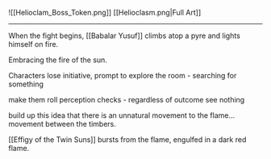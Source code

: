 ![[Helioclam_Boss_Token.png]]
[[Helioclasm.png|Full Art]]

---
When the fight begins, [[Babalar Yusuf]] climbs atop a pyre and lights himself on fire.

Embracing the fire of the sun.

Characters lose initiative, prompt to explore the room - searching for something

make them roll perception checks - regardless of outcome see nothing

build up this idea that there is an unnatural movement to the flame... movement between the timbers.

[[Effigy of the Twin Suns]] bursts from the flame, engulfed in a dark red flame.